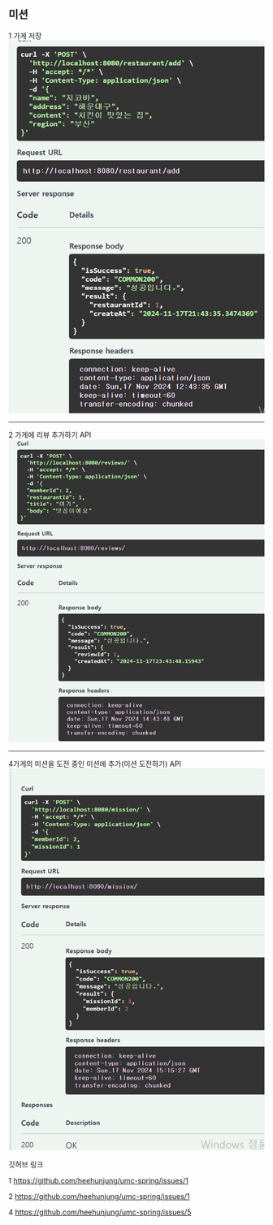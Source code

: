 ## 미션 
1 가게 저장
![img](가게저장_API.png)

---

2 가게에 리뷰 추가하기 API
![img](week8-mission2.png)

---

4가게의 미션을 도전 중인 미션에 추가(미션 도전하기) API
![img](mission-3.png)


깃허브 링크 

1
https://github.com/heehunjung/umc-spring/issues/1

2
https://github.com/heehunjung/umc-spring/issues/1

4
https://github.com/heehunjung/umc-spring/issues/5